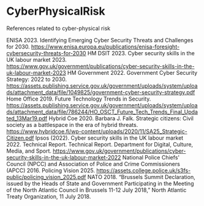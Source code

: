 # CyberPhysicalRisk
References related to cyber-physical risk

ENISA 2023. Identifying Emerging Cyber Security Threats and Challenges for 2030. https://www.enisa.europa.eu/publications/enisa-foresight-cybersecurity-threats-for-2030
HM DSIT 2023. Cyber security skills in the UK labour market 2023. https://www.gov.uk/government/publications/cyber-security-skills-in-the-uk-labour-market-2023
HM Government 2022. Government Cyber Security Strategy: 2022 to 2030. https://assets.publishing.service.gov.uk/government/uploads/system/uploads/attachment_data/file/1049825/government-cyber-security-strategy.pdf
Home Office 2019. Future Technology Trends in Security. https://assets.publishing.service.gov.uk/government/uploads/system/uploads/attachment_data/file/786244/HO_OSCT_Future_Tech_Trends_Final_Updated_13Mar19.pdf
Hybrid Coe 2020. Barbara J. Falk. Strategic citizens: Civil society as a battlespace in the era of hybrid threats. https://www.hybridcoe.fi/wp-content/uploads/2020/11/SA25_Strategic-Citizen.pdf
Ipsos (2022). Cyber security skills in the UK labour market 2022. Technical Report. Technical Report. Department for Digital, Culture, Media, and Sport. 
https://www.gov.uk/government/publications/cyber-security-skills-in-the-uk-labour-market-2022
National Police Chiefs' Council (NPCC) and Association of Police and Crime Commissioners (APCC) 2016. Policing Vision 2025. https://assets.college.police.uk/s3fs-public/policing_vision_2025.pdf
NATO 2018. “Brussels Summit Declaration, issued by the Heads of State and Government Participating in the Meeting of the North Atlantic Council in Brussels 11-12 July
2018,” North Atlantic Treaty Organization, 11 July 2018.
